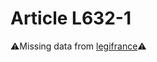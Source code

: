 # Article L632-1

⚠️Missing data from [legifrance](https://www.legifrance.gouv.fr/codes/article_lc/LEGIARTI000006238392)⚠️